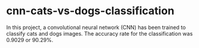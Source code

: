 # cnn-cats-vs-dogs-classification
In this project, a convolutional neural network (CNN) has been trained to classify cats and dogs images. The accuracy rate for the classification was 0.9029 or 90.29%.
